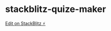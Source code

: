 # stackblitz-quize-maker

[Edit on StackBlitz ⚡️](https://stackblitz.com/edit/stackblitz-starters-ogeewu)